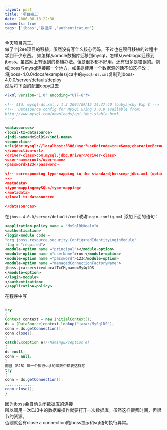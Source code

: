 ```yaml
---
layout: post
title: '项目完工'
date: 2006-08-18 22:38
comments: true
tags: ['jboss','数据库','authentication']
---
```


今天项目完工。  
做了个j2ee项目的移植，虽然没有写什么核心代码，不过也在项目移植的过程中学到不少东西。
如怎样从oracle数据库迁移到mysql，怎样从weblogic迁移到jboss。虽然网上有很到的移植办法。但是很多都不好用。还有很多是错误的。例如jboss与mysql连接那一个地方，如果是使用一个数据源的话不如这样改：  
将jboss-4.0.0/docs/examples/jca中的`mysql-ds.xml`复制到jboss-4.0.0/server/default/deploy  
然后将下面的配置copy过去  
```xml
<?xml version="1.0" encoding="UTF-8"?>  
  
<!-- $Id: mysql-ds.xml,v 1.3 2004/09/15 14:37:40 loubyansky Exp $ -->  
<!--  Datasource config for MySQL using 3.0.9 available from:  
http://www.mysql.com/downloads/api-jdbc-stable.html  
\-->  
  
<datasources>  
<local-tx-datasource>  
<jndi-name>MySqlDS</jndi-name>  
<connection-
url>jdbc:mysql://localhost:3306/user?useUnicode=true&amp;characterEncoding=GBK
</connection-url>  
<driver-class>com.mysql.jdbc.Driver</driver-class>  
<user-name>root</user-name>  
<password>123</password>  
  
<!-- corresponding type-mapping in the standardjbosscmp-jdbc.xml (optional)
-->  
<metadata>  
<type-mapping>mySQL</type-mapping>  
</metadata>  
</local-tx-datasource>  
  
</datasources>  

```

在`jboss-4.0.0/server/default/conf`改动`login-config.xml`
添加下面的语句：  
```xml
<application-policy name = "MySqlDbRealm">  
<authentication>  
<login-module code =  
"org.jboss.resource.security.ConfiguredIdentityLoginModule"  
flag = "required">  
<module-option name ="principal"></module-option>  
<module-option name ="userName">root</module-option>  
<module-option name ="password">123</module-option>  
<module-option name ="managedConnectionFactoryName">  
jboss.jca:service=LocalTxCM,name=MySqlDS  
</module-option>  
</login-module>  
</authentication>  
</application-policy>  
```

  
在程序中写  
```java

try  
{  
Context context = new InitialContext();  
ds = (DataSource)context.lookup("java:/MySqlDS");  
conn = ds.getConnection();  
conn.close();  
}  
catch(Exception e)//NamingException e)  
{  
ds =null;  
conn = null;  
}  
而且（EJB）每一个执行sql的函数中都要这样写  
try  
{  
conn = ds.getConnection();  
.............  
conn.close();  
}  
```

因为jboss会自动关闭数据库的连接  
所以调用一次EJB中的数据库操作就要打开一次数据库。虽然这样很费时间，但很节约资源。  
否则就会有close a connection的jboss提示和sql语句执行异常。


